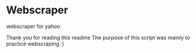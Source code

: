 # Webscraper
webscraper for yahoo

Thank you for reading this readme
The purpose of this script was mainly to practice webscraping :)
